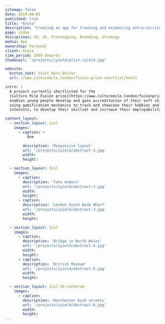 ```yaml
---
sitemap: false
date: 2019-06-01
published: true
title: "Knolo"
description: "Creating an app for tracking and evidencing extra-curricular education"
page: video
disciplines: UX, UI, Prototyping, Branding, Strategy
media: App
ownership: Personal
client: Knolo
time_period: 2019 Onwards
thumbnail: "/projects/iyield/plist-iyield.jpg"

website:
  button_text: Visit Hero Doctor
  url: //www.culturemile.london/fusion-prize-shortlist/knolo

intro: |
  A project currently shortlisted for the
  [Culture Mile Fusion prize](https://www.culturemile.london/fusionprize). Knolo
  enables young people develop and gain accreditation of their soft skills, by
  using gamification mechanics to track and showcase their hobbies and
  interests, to develop their skillset and increase their employability.

content_layout:
  - section_layout: 1col
    images:
      - caption: >
          One

        description: 'Responsive layout'
        url: '/projects/iyield/abstract-1.jpg'
        width:
        height:

  - section_layout: 2col
    images:
      - caption:
        description: 'Tate modern'
        url: '/projects/iyield/abstract-2.jpg'
        width:
        height:
      - caption:
        description: 'London South Bank Wharf'
        url: '/projects/iyield/abstract-3.jpg'
        width:
        height:

  - section_layout: 2col
    images:
      - caption:
        description: 'Bridge in North Wales'
        url: '/projects/iyield/abstract-4.jpg'
        width:
        height:
      - caption:
        description: 'British Museum'
        url: '/projects/iyield/abstract-5.jpg'
        width:
        height:

  - section_layout: 1col-10-centered
    images:
      - caption:
        description: 'Winchester back streets'
        url: '/projects/iyield/abstract-6.jpg'
        width:
        height:
---
```

